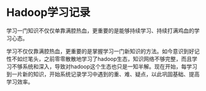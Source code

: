 # Hadoop学习记录

学习一门知识不仅仅单靠满腔热血，更重要的是能够持续学习、持续打满鸡血的学习心态。

学习不仅仅靠满腔热血，更重要的是掌握学习一门新知识的方法。如今意识到好记性不如烂笔头，之前零零散散地学习了hadoop生态，知识网络不够完整，而且学习不够系统和深入，导致对hadoop这个生态也只是一知半解。现在开始，每学习到一片新的知识，开始系统记录学习中遇到的重、难、疑点，以此巩固基础、提高学习效率。



